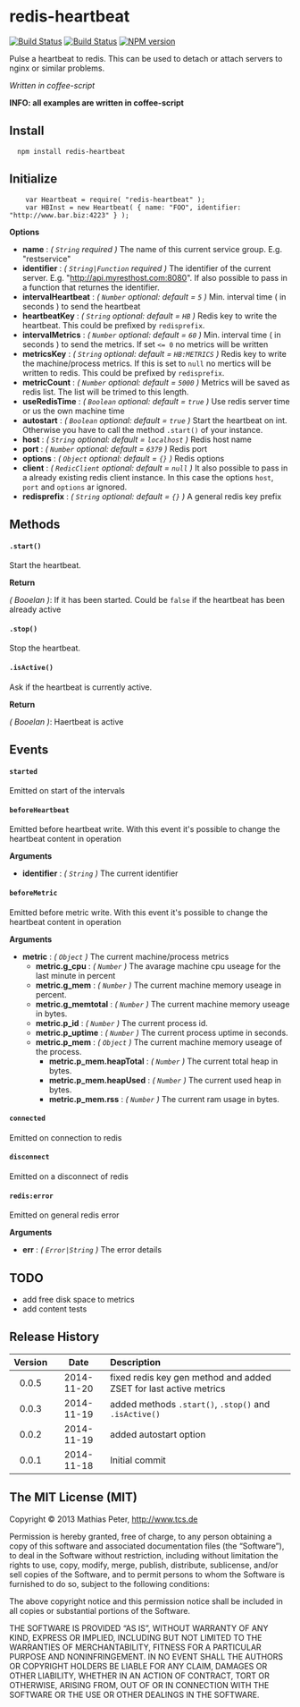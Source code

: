 redis-heartbeat
===============

[![Build Status](https://secure.travis-ci.org/mpneuried/redis-heartbeat.png?branch=master)](http://travis-ci.org/mpneuried/redis-heartbeat)
[![Build Status](https://david-dm.org/mpneuried/redis-heartbeat.png)](https://david-dm.org/mpneuried/redis-heartbeat)
[![NPM version](https://badge.fury.io/js/redis-heartbeat.png)](http://badge.fury.io/js/redis-heartbeat)

Pulse a heartbeat to redis. This can be used to detach or attach servers to nginx or similar problems.

*Written in coffee-script*

**INFO: all examples are written in coffee-script**

## Install

```
  npm install redis-heartbeat
```

## Initialize

```
	var Heartbeat = require( "redis-heartbeat" );
	var HBInst = new Heartbeat( { name: "FOO", identifier: "http://www.bar.biz:4223" } );
```

**Options** 

- **name** : *( `String` required )* The name of this current service group. E.g. "restservice"
- **identifier** : *( `String|Function` required )* The identifier of the current server. E.g. "http://api.myresthost.com:8080". If also possible to pass in a function that returnes the identifier.
- **intervalHeartbeat** : *( `Number` optional: default = `5` )* Min. interval time ( in seconds ) to send the heartbeat
- **heartbeatKey** : *( `String` optional: default = `HB` )* Redis key to write the heartbeat. This could be prefixed by `redisprefix`.
- **intervalMetrics** : *( `Number` optional: default = `60` )* Min. interval time ( in seconds ) to send the metrics. If set `<= 0` no metrics will be written
- **metricsKey** : *( `String` optional: default = `HB:METRICS` )* Redis key to write the machine/process metrics. If this is set to `null` no mertics will be written to redis. This could be prefixed by `redisprefix`.
- **metricCount** : *( `Number` optional: default = `5000` )* Metrics will be saved as redis list. The list will be trimed to this length.
- **useRedisTime** : *( `Boolean` optional: default = `true` )* Use redis server time or us the own machine time
- **autostart** : *( `Boolean` optional: default = `true` )* Start the heartbeat on int. Otherwise you have to call the method `.start()` of your instance.
- **host** : *( `String` optional: default = `localhost` )* Redis host name
- **port** : *( `Number` optional: default = `6379` )* Redis port
- **options** : *( `Object` optional: default = `{}` )* Redis options
- **client** : *( `RedicClient` optional: default = `null` )* It also possible to pass in a already existing redis client instance. In this case the options `host`, `port` and `options` ar ignored.
- **redisprefix** : *( `String` optional: default = `{}` )* A general redis key prefix

## Methods

#### `.start()`

Start the heartbeat.

**Return**

*( Booelan )*: If it has been started. Could be `false` if the heartbeat has been already active

#### `.stop()`

Stop the heartbeat.

#### `.isActive()`

Ask if the heartbeat is currently active.

**Return**

*( Booelan )*: Haertbeat is active

## Events

#### `started`

Emitted on start of the intervals

#### `beforeHeartbeat`

Emitted before heartbeat write.
With this event it's possible to change the heartbeat content in operation

**Arguments** 

- **identifier** : *( `String` )* The current identifier

#### `beforeMetric`

Emitted before metric write.
With this event it's possible to change the heartbeat content in operation

**Arguments** 

- **metric** : *( `Object` )* The current machine/process metrics
	- **metric.g_cpu** : *( `Number` )* The avarage machine cpu useage for the last minute in percent
	- **metric.g_mem** : *( `Number` )* The current machine memory useage in percent.
	- **metric.g_memtotal** : *( `Number` )* The current machine memory useage in bytes.
	- **metric.p_id** : *( `Number` )* The current process id.
	- **metric.p_uptime** : *( `Number` )* The current process uptime in seconds.
	- **metric.p_mem** : *( `Object` )* The current machine memory useage of the process.
		- **metric.p_mem.heapTotal** : *( `Number` )* The current total heap in bytes.
		- **metric.p_mem.heapUsed** : *( `Number` )* The current used heap in bytes.
		- **metric.p_mem.rss** : *( `Number` )* The current ram usage in bytes.

#### `connected`

Emitted on connection to redis

#### `disconnect`

Emitted on a disconnect of redis

#### `redis:error`

Emitted on general redis error

**Arguments** 

- **err** : *( `Error|String` )* The error details

## TODO 

* add free disk space to metrics
* add content tests

## Release History
|Version|Date|Description|
|:--:|:--:|:--|
|0.0.5|2014-11-20|fixed redis key gen method and added ZSET for last active metrics|
|0.0.3|2014-11-19|added methods `.start()`, `.stop()` and `.isActive()` |
|0.0.2|2014-11-19|added autostart option|
|0.0.1|2014-11-18|Initial commit|

## The MIT License (MIT)

Copyright © 2013 Mathias Peter, http://www.tcs.de

Permission is hereby granted, free of charge, to any person obtaining a copy of this software and associated documentation files (the “Software”), to deal in the Software without restriction, including without limitation the rights to use, copy, modify, merge, publish, distribute, sublicense, and/or sell copies of the Software, and to permit persons to whom the Software is furnished to do so, subject to the following conditions:

The above copyright notice and this permission notice shall be included in all copies or substantial portions of the Software.

THE SOFTWARE IS PROVIDED “AS IS”, WITHOUT WARRANTY OF ANY KIND, EXPRESS OR IMPLIED, INCLUDING BUT NOT LIMITED TO THE WARRANTIES OF MERCHANTABILITY, FITNESS FOR A PARTICULAR PURPOSE AND NONINFRINGEMENT. IN NO EVENT SHALL THE AUTHORS OR COPYRIGHT HOLDERS BE LIABLE FOR ANY CLAIM, DAMAGES OR OTHER LIABILITY, WHETHER IN AN ACTION OF CONTRACT, TORT OR OTHERWISE, ARISING FROM, OUT OF OR IN CONNECTION WITH THE SOFTWARE OR THE USE OR OTHER DEALINGS IN THE SOFTWARE.
